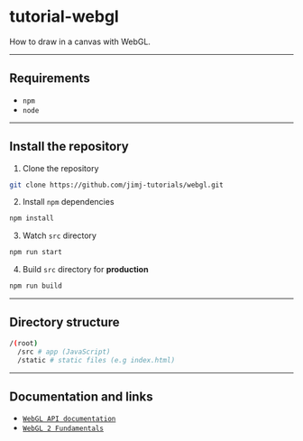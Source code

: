 # tutorial-webgl
How to draw in a canvas with WebGL.

---
## Requirements

- `npm`
- `node`

---
## Install the repository

1. Clone the repository
```sh
git clone https://github.com/jimj-tutorials/webgl.git
```

2. Install `npm` dependencies
```sh
npm install
```

3. Watch `src` directory
```sh
npm run start
```

4. Build `src` directory for **production**
```sh
npm run build
```

---
## Directory structure
```sh
/(root)
  /src # app (JavaScript)
  /static # static files (e.g index.html)
```

---
## Documentation and links

- [`WebGL API documentation`](https://developer.mozilla.org/en-US/docs/Web/API/WebGL_API)
- [`WebGL 2 Fundamentals`](https://webgl2fundamentals.org/)
